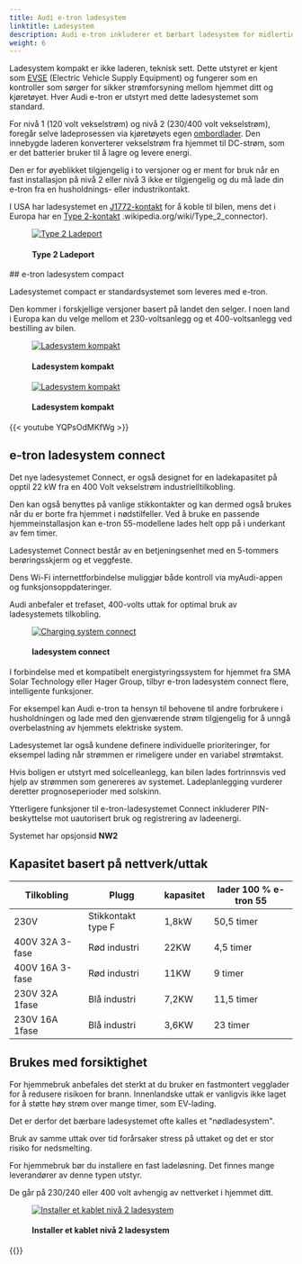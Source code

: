 ```yaml
---
title: Audi e-tron ladesystem
linktitle: Ladesystem
description: Audi e-tron inkluderer et bærbart ladesystem for midlertidig lading 1 og 2.
weight: 6
---
```

<!-- markdownlint-disable MD033 -->

Ladesystem kompakt er ikke laderen, teknisk sett. Dette utstyret er kjent som [EVSE](https://en.wikipedia.org/wiki/Charging_station) (Electric Vehicle Supply Equipment) og fungerer som en kontroller som sørger for sikker strømforsyning mellom hjemmet ditt og kjøretøyet. Hver Audi e-tron er utstyrt med dette ladesystemet som standard.

For nivå 1 (120 volt vekselstrøm) og nivå 2 (230/400 volt vekselstrøm), foregår selve ladeprosessen via kjøretøyets egen [ombordlader](../onboardcharger/). Den innebygde laderen konverterer vekselstrøm fra hjemmet til DC-strøm, som er det batterier bruker til å lagre og levere energi.

Den er for øyeblikket tilgjengelig i to versjoner og er ment for bruk når en fast installasjon på nivå 2 eller nivå 3 ikke er tilgjengelig og du må lade din e-tron fra en husholdnings- eller industrikontakt.

I USA har ladesystemet en [J1772-kontakt](https://en.wikipedia.org/wiki/SAE_J1772) for å koble til bilen, mens det i Europa har en [Type 2-kontakt](https://no) .wikipedia.org/wiki/Type_2_connector).

<figure>
    <a href="https://media.electrichasgoneaudi.net/multimedia/models/e-tron/technology/chargingsystem/chargeport_left.jpg">
        <img src="https://media.electrichasgoneaudi.net/multimedia/models/e-tron/technology/chargingsystem/chargeport_left.jpg"
        class="img-fluid" alt="Type 2 Ladeport" title="Type 2 Ladeport">
    </a>
    <figcaption><h4>Type 2 Ladeport</h4></figcaption>
</figure>
## e-tron ladesystem compact

Ladesystemet compact er standardsystemet som leveres med e-tron.

Den kommer i forskjellige versjoner basert på landet den selger. I noen land i Europa kan du velge
mellom et 230-voltsanlegg og et 400-voltsanlegg ved bestilling av bilen.

<figure>
    <a href="https://media.electrichasgoneaudi.net/multimedia/models/e-tron/technology/chargingsystem/chargingsystemcompact2.jpg">
        <img src="https://media.electrichasgoneaudi.net/multimedia/models/e-tron/technology/chargingsystem/chargingsystemcompact2s.jpg"
        class="img-fluid" alt="Ladesystem kompakt" title="Ladesystem kompakt">
    </a>
    <figcaption><h4>Ladesystem kompakt</h4></figcaption>
</figure>

<figure>
    <a href="https://media.electrichasgoneaudi.net/multimedia/models/e-tron/technology/chargingsystem/chargingsystemcompact.jpg">
        <img src="https://media.electrichasgoneaudi.net/multimedia/models/e-tron/technology/chargingsystem/chargingsystemcompacts.jpg"
        class="img-fluid" alt="Ladesystem kompakt" title="Ladesystem kompakt">
    </a>
    <figcaption><h4>Ladesystem kompakt</h4></figcaption>
</figure>

{{< youtube YQPsOdMKfWg >}}

## e-tron ladesystem connect

Det nye ladesystemet Connect, er også designet for en ladekapasitet på opptil 22 kW fra en 400 Volt vekselstrøm industrielltilkobling.

Den kan også benyttes på vanlige stikkontakter og kan dermed også brukes når du er borte fra hjemmet i nødstilfeller. Ved å bruke en passende hjemmeinstallasjon kan e-tron 55-modellene lades helt opp på i underkant av fem timer.

Ladesystemet Connect består av en betjeningsenhet med en 5-tommers berøringsskjerm og et veggfeste.

Dens Wi-Fi internettforbindelse muliggjør både kontroll via myAudi-appen og funksjonsoppdateringer.

Audi anbefaler et trefaset, 400-volts uttak for optimal bruk av ladesystemets tilkobling.

<figure>
    <a href="https://media.electrichasgoneaudi.net/multimedia/models/e-tron/technology/chargingsystem/chargingsystemconnect.jpg">
        <img src="https://media.electrichasgoneaudi.net/multimedia/models/e-tron/technology/chargingsystem/chargingsystemconnects.jpg"
        class="img-fluid" alt="Charging system connect" title="Charging system connect">
    </a>
    <figcaption><h4>ladesystem connect</h4></figcaption>
</figure>


I forbindelse med et kompatibelt energistyringssystem for hjemmet fra SMA Solar Technology eller Hager Group, tilbyr e-tron ladesystem connect flere, intelligente funksjoner.

For eksempel kan Audi e-tron ta hensyn til behovene til andre forbrukere i husholdningen og lade med den gjenværende strøm tilgjengelig for å unngå overbelastning av hjemmets elektriske system.

Ladesystemet lar også kundene definere individuelle prioriteringer, for eksempel lading når strømmen er rimeligere under en variabel strømtakst.

Hvis boligen er utstyrt med solcelleanlegg, kan bilen lades fortrinnsvis ved hjelp av strømmen som genereres av systemet. Ladeplanlegging vurderer deretter prognoseperioder med solskinn.

Ytterligere funksjoner til e-tron-ladesystemet Connect inkluderer PIN-beskyttelse mot uautorisert bruk og registrering av ladeenergi.

Systemet har opsjonsid **NW2**

## Kapasitet basert på nettverk/uttak

| Tilkobling | Plugg | kapasitet | lader 100 % e-tron 55 |
| ------| ------| ---- |------- |
| 230V | Stikkontakt type F | 1,8kW | 50,5 timer |
| 400V 32A 3-fase | Rød industri | 22KW | 4,5 timer |
| 400V 16A 3-fase | Rød industri | 11KW | 9 timer |
| 230V 32A 1fase | Blå industri | 7,2KW | 11,5 timer |
| 230V 16A 1fase | Blå industri | 3,6KW | 23 timer |

## Brukes med forsiktighet

For hjemmebruk anbefales det sterkt at du bruker en fastmontert vegglader for å redusere risikoen for brann. Innenlandske uttak er vanligvis ikke laget for å støtte høy strøm over mange timer, som EV-lading.

Det er derfor det bærbare ladesystemet ofte kalles et "nødladesystem".

Bruk av samme uttak over tid forårsaker stress på uttaket og det er stor risiko for nedsmelting.

For hjemmebruk bør du installere en fast ladeløsning. Det finnes mange leverandører av denne typen utstyr.

De går på 230/240 eller 400 volt avhengig av nettverket i hjemmet ditt.

<figure>
    <a href="https://media.electrichasgoneaudi.net/multimedia/models/e-tron/technology/chargingsystem/audiwallbox.jpg">
        <img src="https://media.electrichasgoneaudi.net/multimedia/models/e-tron/technology/chargingsystem/audiwallboxs.jpg"
        class="img-fluid" alt="Installer et kablet nivå 2 ladesystem" title="Installer et kablet nivå 2 ladesystem">
    </a>
    <figcaption><h4>Installer et kablet nivå 2 ladesystem</h4></figcaption>
</figure>

{{<children description="true" />}}
